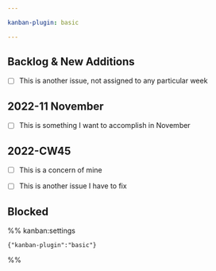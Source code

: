 ```yaml
---

kanban-plugin: basic

---
```


## Backlog & New Additions

- [ ] This is another issue, not assigned to any particular week


## 2022-11 November

- [ ] This is something I want to accomplish in November


## 2022-CW45

- [ ] This is a concern of mine
- [ ] This is another issue I have to fix


## Blocked





%% kanban:settings
```
{"kanban-plugin":"basic"}
```
%%